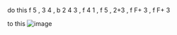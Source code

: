 do this
f 5 , 3 4 , b 2 4 3 , f 4 1 , f 5 , 2+3 , f F+ 3 , f F+ 3

to this 
![image](https://github.com/GoMenXGames/tekkenInput/assets/46220650/9faeee15-cab7-4744-89df-8d2d9184296a)
